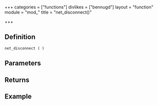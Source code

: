 +++
categories = ["functions"]
divlikes = ["bennugd"]
layout = "function"
module = "mod_"
title = "net_disconnect()"

+++

## Definition

    net_disconnect ( )

## Parameters

## Returns

## Example
